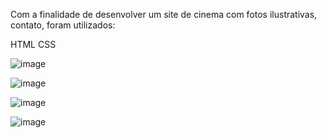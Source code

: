 Com a finalidade de desenvolver um site de cinema com fotos ilustrativas, contato, foram utilizados:

HTML
CSS

![image](https://github.com/user-attachments/assets/a79d01c3-6813-4aec-b918-77cd94dd0a47)

![image](https://github.com/user-attachments/assets/daef2fe8-a22d-4122-83ff-7e775a024a05)

![image](https://github.com/user-attachments/assets/e955d2dd-074f-47c4-9513-3fdfd2cf1831)

![image](https://github.com/user-attachments/assets/e0e01004-1f71-46c5-ae12-331d1217ce82)



